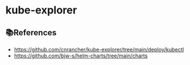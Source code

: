 # kube-explorer

## 📚References

- <https://github.com/cnrancher/kube-explorer/tree/main/deploy/kubectl>
- <https://github.com/bjw-s/helm-charts/tree/main/charts>
